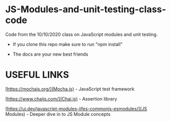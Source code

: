 # JS-Modules-and-unit-testing-class-code
Code from the 10/10/2020 class on JavaScript modules and unit testing. 

* If you clone this repo make sure to run "npm install" 

* The docs are your new best friends

# USEFUL LINKS

[https://mochajs.org/](Mocha.js) - JavaScript test framework 

[https://www.chaijs.com/](Chai.js) - Assertion library 

[https://ui.dev/javascript-modules-iifes-commonjs-esmodules/](JS Modules) - Deeper dive in to JS Module concepts
